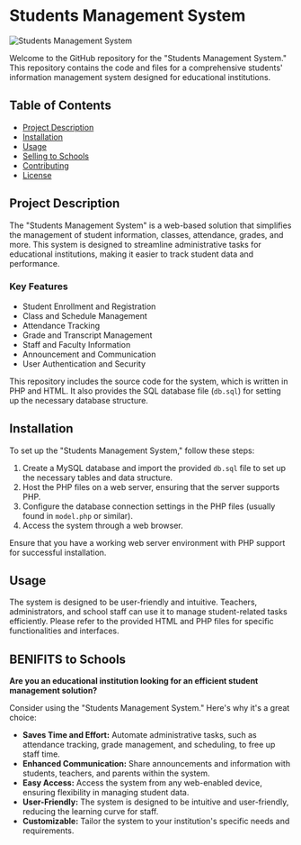# Students Management System

![Students Management System](https://preschool.dreamstechnologies.com/assets/img/image.png)

Welcome to the GitHub repository for the "Students Management System." This repository contains the code and files for a comprehensive students' information management system designed for educational institutions.

## Table of Contents

- [Project Description](#project-description)
- [Installation](#installation)
- [Usage](#usage)
- [Selling to Schools](#selling-to-schools)
- [Contributing](#contributing)
- [License](#license)

## Project Description

The "Students Management System" is a web-based solution that simplifies the management of student information, classes, attendance, grades, and more. This system is designed to streamline administrative tasks for educational institutions, making it easier to track student data and performance.

### Key Features
- Student Enrollment and Registration
- Class and Schedule Management
- Attendance Tracking
- Grade and Transcript Management
- Staff and Faculty Information
- Announcement and Communication
- User Authentication and Security

This repository includes the source code for the system, which is written in PHP and HTML. It also provides the SQL database file (`db.sql`) for setting up the necessary database structure.

## Installation

To set up the "Students Management System," follow these steps:

1. Create a MySQL database and import the provided `db.sql` file to set up the necessary tables and data structure.
2. Host the PHP files on a web server, ensuring that the server supports PHP.
3. Configure the database connection settings in the PHP files (usually found in `model.php` or similar).
4. Access the system through a web browser.

Ensure that you have a working web server environment with PHP support for successful installation.

## Usage

The system is designed to be user-friendly and intuitive. Teachers, administrators, and school staff can use it to manage student-related tasks efficiently. Please refer to the provided HTML and PHP files for specific functionalities and interfaces.

## BENIFITS to Schools

**Are you an educational institution looking for an efficient student management solution?**

Consider using the "Students Management System." Here's why it's a great choice:

- **Saves Time and Effort:** Automate administrative tasks, such as attendance tracking, grade management, and scheduling, to free up staff time.
- **Enhanced Communication:** Share announcements and information with students, teachers, and parents within the system.
- **Easy Access:** Access the system from any web-enabled device, ensuring flexibility in managing student data.
- **User-Friendly:** The system is designed to be intuitive and user-friendly, reducing the learning curve for staff.
- **Customizable:** Tailor the system to your institution's specific needs and requirements.



